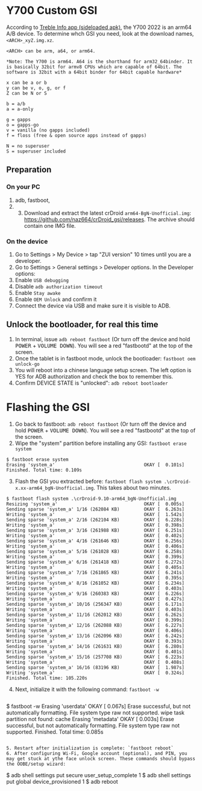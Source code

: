 # Y700 Custom GSI

According to [Treble Info app (sideloaded apk)](https://f-droid.org/packages/tk.hack5.treblecheck/), the Y700 2022 is an arm64 A/B device. To determine whch GSI you need, look at the download names, `<ARCH>_xyZ.img.xz`. 

```
<ARCH> can be arm, a64, or arm64. 

*Note: The Y700 is arm64. A64 is the shorthand for arm32_64binder. It is basically 32bit for armv8 CPUs which are capable of 64bit. The software is 32bit with a 64bit binder for 64bit capable hardware*

x can be a or b
y can be v, o, g, or f
Z can be N or S

b = a/b
a = a-only

g = gapps
o = gapps-go
v = vanilla (no gapps included)
f = floss (free & open source apps instead of gapps)

N = no superuser
S = superuser included
```

## Preparation

### On your PC
1. adb, fastboot,
2. 3. Download and extract the latest crDroid `arm64-BgN-Unofficial.img`: https://github.com/naz664/crDroid_gsi/releases. The archive should contain one IMG file.

### On the device

1. Go to Settings > My Device > tap "ZUI version" 10 times until you are a developer.
2. Go to Settings > General settings > Developer options. In the Developer options:
  1. Enable `USB debugging`
  2. Disable  `adb authorization timeout`
  3. Enable `Stay awake`
  4. Enable `OEM Unlock` and confirm it
3. Connect the device via USB and make sure it is visible to ADB.


## Unlock the bootloader, for real this time

1. In terminal, issue `adb reboot fastboot` (Or turn off the device and hold <kbd>POWER</kbd> + <kbd>VOLUME DOWN</kbd>). You will see a red "fastbootd" at the top of the screen.
2. Once the tablet is in fastboot mode, unlock the bootloader: `fastboot oem unlock-go`
3. You will reboot into a chinese language setup screen. The left option is YES for ADB authorization and check the box to remember this.
4. Confirm DEVICE STATE is "unlocked": `adb reboot bootloader`

# Flashing the GSI

1. Go back to fastboot: `adb reboot fastboot` (Or turn off the device and hold <kbd>POWER</kbd> + <kbd>VOLUME DOWN</kbd>). You will see a red "fastbootd" at the top of the screen.
2. Wipe the "system" partition before installing any GSI: `fastboot erase system`
  ```
  $ fastboot erase system   
  Erasing 'system_a'                                 OKAY [  0.101s]
  Finished. Total time: 0.109s
  ```
3. Flash the GSI you extracted before: `fastboot flash system .\crDroid-x.xx-arm64_bgN-Unofficial.img`. This takes about two minutes.

  ```
  $ fastboot flash system .\crDroid-9.10-arm64_bgN-Unofficial.img
  Resizing 'system_a'                                OKAY [  0.005s]
  Sending sparse 'system_a' 1/16 (262084 KB)         OKAY [  6.263s]
  Writing 'system_a'                                 OKAY [  1.542s]
  Sending sparse 'system_a' 2/16 (262104 KB)         OKAY [  6.228s]
  Writing 'system_a'                                 OKAY [  0.398s]
  Sending sparse 'system_a' 3/16 (261988 KB)         OKAY [  6.251s]
  Writing 'system_a'                                 OKAY [  0.402s]
  Sending sparse 'system_a' 4/16 (261646 KB)         OKAY [  6.256s]
  Writing 'system_a'                                 OKAY [  0.406s]
  Sending sparse 'system_a' 5/16 (261028 KB)         OKAY [  6.258s]
  Writing 'system_a'                                 OKAY [  0.399s]
  Sending sparse 'system_a' 6/16 (261418 KB)         OKAY [  6.272s]
  Writing 'system_a'                                 OKAY [  0.405s]
  Sending sparse 'system_a' 7/16 (261865 KB)         OKAY [  6.241s]
  Writing 'system_a'                                 OKAY [  0.395s]
  Sending sparse 'system_a' 8/16 (261052 KB)         OKAY [  6.234s]
  Writing 'system_a'                                 OKAY [  0.403s]
  Sending sparse 'system_a' 9/16 (260383 KB)         OKAY [  6.226s]
  Writing 'system_a'                                 OKAY [  0.427s]
  Sending sparse 'system_a' 10/16 (256347 KB)        OKAY [  6.171s]
  Writing 'system_a'                                 OKAY [  0.403s]
  Sending sparse 'system_a' 11/16 (262012 KB)        OKAY [  6.262s]
  Writing 'system_a'                                 OKAY [  0.399s]
  Sending sparse 'system_a' 12/16 (262088 KB)        OKAY [  6.227s]
  Writing 'system_a'                                 OKAY [  0.406s]
  Sending sparse 'system_a' 13/16 (262096 KB)        OKAY [  6.242s]
  Writing 'system_a'                                 OKAY [  0.393s]
  Sending sparse 'system_a' 14/16 (261631 KB)        OKAY [  6.280s]
  Writing 'system_a'                                 OKAY [  0.401s]
  Sending sparse 'system_a' 15/16 (257708 KB)        OKAY [  6.223s]
  Writing 'system_a'                                 OKAY [  0.408s]
  Sending sparse 'system_a' 16/16 (83196 KB)         OKAY [  1.987s]
  Writing 'system_a'                                 OKAY [  0.324s]
  Finished. Total time: 105.220s
  ```

4. Next, initialize it with the following command: `fastboot -w`
   ```
  $ fastboot -w
  Erasing 'userdata'                                 OKAY [  0.067s]
  Erase successful, but not automatically formatting.
  File system type raw not supported.
  wipe task partition not found: cache
  Erasing 'metadata'                                 OKAY [  0.003s]
  Erase successful, but not automatically formatting.
  File system type raw not supported.
  Finished. Total time: 0.085s
  ```

5. Restart after initialization is complete: `fastboot reboot`
6. After configuring Wi-Fi, Google account (optional), and PIN, you may get stuck at ythe face unlock screen. These commands should bypass the OOBE/setup wizard:

  ```
  $ adb shell settings put secure user_setup_complete 1
  $ adb shell settings put global device_provisioned 1 
  $ adb reboot
  ```